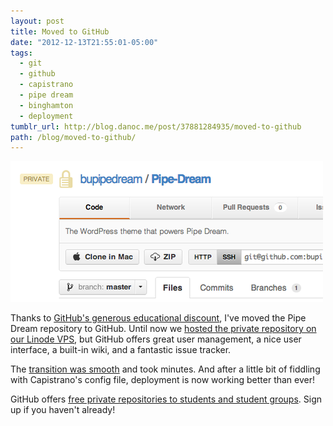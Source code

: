 ```yaml
---
layout: post
title: Moved to GitHub
date: "2012-12-13T21:55:01-05:00"
tags:
  - git
  - github
  - capistrano
  - pipe dream
  - binghamton
  - deployment
tumblr_url: http://blog.danoc.me/post/37881284935/moved-to-github
path: /blog/moved-to-github/
---
```


![Screenshot of Pipe Dream repository](./pipe-dream-repository.png)

Thanks to [GitHub's generous educational discount](https://github.com/edu), I've moved the Pipe Dream repository to GitHub. Until now we [hosted the private repository on our Linode VPS](https://danoc.me/blog/pipe-dream-server/), but GitHub offers great user management, a nice user interface, a built-in wiki, and a fantastic issue tracker.

The [transition was smooth](http://kovshenin.com/2011/transfer-your-existing-git-repository-to-github/) and took minutes. And after a little bit of fiddling with Capistrano's config file, deployment is now working better than ever!

GitHub offers [free private repositories to students and student groups](https://github.com/edu). Sign up if you haven't already!
